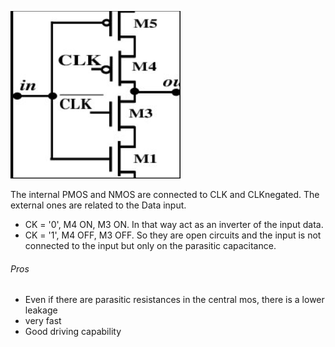 ![](../media/Pasted%20image%2020230529124052.png)


The internal PMOS and NMOS are connected to CLK and CLKnegated.
The external ones are related to the Data input.

- CK = '0', M4 ON, M3 ON. In that way act as an inverter of the input data.
- CK = '1', M4 OFF, M3 OFF. So they are open circuits and the input is not connected to the input but only on the parasitic capacitance.

###### Pros
- Even if there are parasitic resistances in the central mos, there is a lower leakage 
- very fast
- Good driving capability